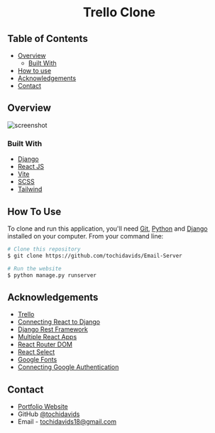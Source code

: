 <!-- Please update value in the {}  -->

<h1 align="center">Trello Clone</h1>

<!-- TABLE OF CONTENTS -->

## Table of Contents

-   [Overview](#overview)
    -   [Built With](#built-with)
-   [How to use](#how-to-use)
-   [Acknowledgements](#acknowledgements)
-   [Contact](#contact)

<!-- OVERVIEW -->

## Overview

![screenshot](./screenshot.png)

### Built With

<!-- This section should list any major frameworks that you built your project using. Here are a few examples.-->

-   [Django](https://www.djangoproject.com/)
-   [React JS](https://react.dev/)
-   [Vite](https://vitejs.dev/)
-   [SCSS](https://sass-lang.com/)
-   [Tailwind](https://tailwindcss.com/)

## How To Use

<!-- Example: -->

To clone and run this application, you'll need [Git](https://git-scm.com), [Python](https://www.python.org/) and [Django](https://www.djangoproject.com/) installed on your computer. From your command line:

```bash
# Clone this repository
$ git clone https://github.com/tochidavids/Email-Server

# Run the website
$ python manage.py runserver
```

## Acknowledgements

-   [Trello](https://trello.com/)
-   [Connecting React to Django](https://dev.to/nagatodev/how-to-connect-django-to-reactjs-1a71)
-   [Django Rest Framework](https://www.django-rest-framework.org/)
-   [Multiple React Apps](https://stackoverflow.com/questions/70151868/django-react-connecting-multiple-apps-from-one-template)
-   [React Router DOM](https://reactrouter.com/)
-   [React Select](https://react-select.com/home)
-   [Google Fonts](https://fonts.google.com/)
-   [Connecting Google Authentication](https://dev.to/mdrhmn/django-google-authentication-using-django-allauth-18f8)

## Contact

-   [Portfolio Website](https://tochidavids.netlify.app)
-   GitHub [@tochidavids](https://github.com/tochidavids)
-   Email - tochidavids18@gmail.com
